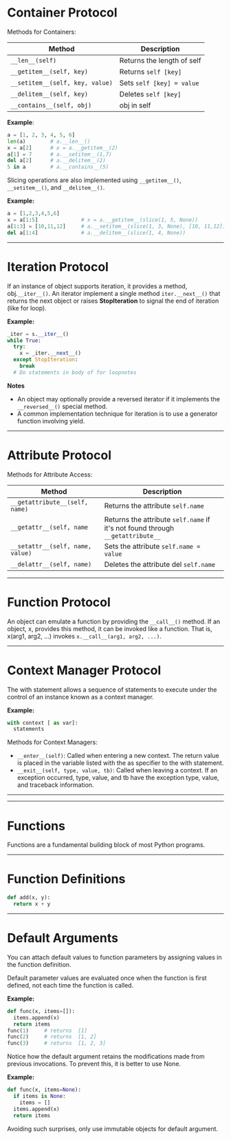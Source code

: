 # Container Protocol
Methods for Containers:

| Method                              | Description                    |
| ----------------------------------- | ---------------------------    |
| `__len__(self)`                     | Returns the length of self     |
| `__getitem__(self, key)`            | Returns `self [key]`           |
| `__setitem__(self, key, value)`     | Sets `self [key] = value`      |
| `__delitem__(self, key)`            | Deletes `self [key]`           |
| `__contains__(self, obj)`           | obj in self                    |

**Example**:

```python
a = [1, 2, 3, 4, 5, 6]
len(a)        # a.__len__()
x = a[2]      # x = a.__getitem__(2)
a[1] = 7      # a.__setitem__(1,7)
del a[2]      # a.__delitem__(2)
5 in a        # a.__contains__(5)
```
Slicing operations are also implemented using `__getitem__()`, `__setitem__()`, and `__delitem__()`.

**Example:**

```python
a = [1,2,3,4,5,6]
x = a[1:5]              # x = a.__getitem__(slice(1, 5, None))
a[1:3] = [10,11,12]     # a.__setitem__(slice(1, 3, None), [10, 11,12])
del a[1:4]              # a.__delitem__(slice(1, 4, None))
```
______
# Iteration Protocol
If an instance of object supports iteration, it provides a method, obj.`__iter__()`.
An iterator implement a single method `iter.__next__()` that returns the next object or raises
**StopIteration** to signal the end of iteration (like for loop).

**Example:**
```python
_iter = s.__iter__()
while True:
  try:
    x = _iter.__next__()
  except StopIteration:
    break
  # Do statements in body of for loopnotes
```
**Notes**

+ An object may optionally provide a reversed iterator if it implements the `__reversed__()` special method.
+ A common implementation technique for iteration is to use a generator function involving yield.

_______
# Attribute Protocol
Methods for Attribute Access:

| Method                               | Description                                                                      |
| ------------------------------------ | -------------------------------------------------------------------------------  |
| `__getattribute__(self, name)`       | Returns the attribute `self.name`                                                |
| `__getattr__(self, name`             | Returns the attribute `self.name` if it's not found through `__getattribute__`   |
| `__setattr__(self, name, value)`     | Sets the attribute `self.name = value`                                           |
| `__delattr__(self, name)`            | Deletes the attribute del `self.name`                                            |

________
# Function Protocol
An object can emulate a function by providing the `__call__()` method. If an
object, x, provides this method, it can be invoked like a function. That is,
x(arg1, arg2, ...) invokes `x.__call__(arg1, arg2, ...)`.
_______
# Context Manager Protocol
The with statement allows a sequence of statements to execute under the
control of an instance known as a context manager.

**Example:**

```python
with context [ as var]:
  statements
```
Methods for Context Managers:
+ `__enter__(self)`: Called when entering a new context. The return value is placed in the variable listed with the as specifier to the with statement.
+ `__exit__(self, type, value, tb)`: Called when leaving a context. If an exception occurred,
   type, value, and tb have the exception type, value, and traceback information.
_____
_____
# Functions
Functions are a fundamental building block of most Python programs.
_______
# Function Definitions

```python
def add(x, y):
  return x + y
```
_______

# Default Arguments
You can attach default values to function parameters by assigning values in the function definition.

Default parameter values are evaluated once when the function is first defined, not each time the function is called.

**Example:**

```python
def func(x, items=[]):
  items.append(x)
  return items
func(1)     # returns  [1]
func(2)     # returns  [1, 2]
func(3)     # returns  [1, 2, 3]
```
Notice how the default argument retains the modifications made from previous invocations. To prevent this, it is better to use None.

**Example:**

```python
def func(x, items=None):
  if items is None:
    items = []
  items.append(x)
  return items
```
 
Avoiding such surprises, only use immutable objects for default argument.
